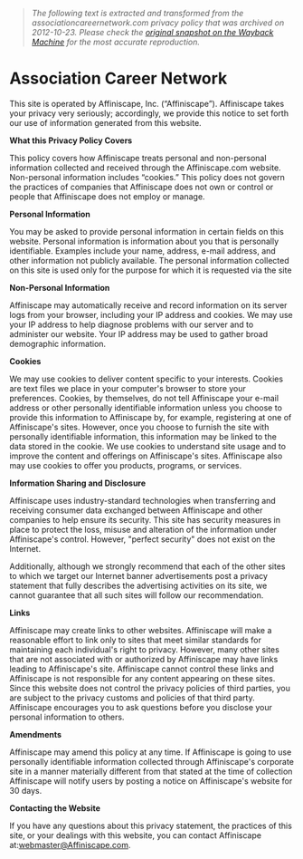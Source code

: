 > *The following text is extracted and transformed from the associationcareernetwork.com privacy policy that was archived on 2012-10-23. Please check the [original snapshot on the Wayback Machine](https://web.archive.org/web/20121023105404id_/http%3A//www.associationcareernetwork.com/displaycommon.cfm%3Fan%3D1%26subarticlenbr%3D49) for the most accurate reproduction.*

# Association Career Network

This site is operated by Affiniscape, Inc. (“Affiniscape”). Affiniscape takes your privacy very seriously; accordingly, we provide this notice to set forth our use of information generated from this website.

**What this Privacy Policy Covers**

This policy covers how Affiniscape treats personal and non-personal information collected and received through the Affiniscape.com website. Non-personal information includes “cookies.” This policy does not govern the practices of companies that Affiniscape does not own or control or people that Affiniscape does not employ or manage.

**Personal Information**

You may be asked to provide personal information in certain fields on this website. Personal information is information about you that is personally identifiable. Examples include your name, address, e-mail address, and other information not publicly available. The personal information collected on this site is used only for the purpose for which it is requested via the site 

**Non-Personal Information**

Affiniscape may automatically receive and record information on its server logs from your browser, including your IP address and cookies. We may use your IP address to help diagnose problems with our server and to administer our website. Your IP address may be used to gather broad demographic information.

**Cookies**

We may use cookies to deliver content specific to your interests. Cookies are text files we place in your computer's browser to store your preferences. Cookies, by themselves, do not tell Affiniscape your e-mail address or other personally identifiable information unless you choose to provide this information to Affiniscape by, for example, registering at one of Affiniscape's sites. However, once you choose to furnish the site with personally identifiable information, this information may be linked to the data stored in the cookie. We use cookies to understand site usage and to improve the content and offerings on Affiniscape's sites. Affiniscape also may use cookies to offer you products, programs, or services.

**Information Sharing and Disclosure**

Affiniscape uses industry-standard technologies when transferring and receiving consumer data exchanged between Affiniscape and other companies to help ensure its security. This site has security measures in place to protect the loss, misuse and alteration of the information under Affiniscape's control. However, "perfect security" does not exist on the Internet.

Additionally, although we strongly recommend that each of the other sites to which we target our Internet banner advertisements post a privacy statement that fully describes the advertising activities on its site, we cannot guarantee that all such sites will follow our recommendation.

**Links**

Affiniscape may create links to other websites. Affiniscape will make a reasonable effort to link only to sites that meet similar standards for maintaining each individual's right to privacy. However, many other sites that are not associated with or authorized by Affiniscape may have links leading to Affiniscape's site. Affiniscape cannot control these links and Affiniscape is not responsible for any content appearing on these sites. Since this website does not control the privacy policies of third parties, you are subject to the privacy customs and policies of that third party. Affiniscape encourages you to ask questions before you disclose your personal information to others.

**Amendments**

Affiniscape may amend this policy at any time. If Affiniscape is going to use personally identifiable information collected through Affiniscape's corporate site in a manner materially different from that stated at the time of collection Affiniscape will notify users by posting a notice on Affiniscape's website for 30 days.

**Contacting the Website**

If you have any questions about this privacy statement, the practices of this site, or your dealings with this website, you can contact Affiniscape at:[webmaster@Affiniscape.com](mailto:webmaster@Affiniscape.com).
